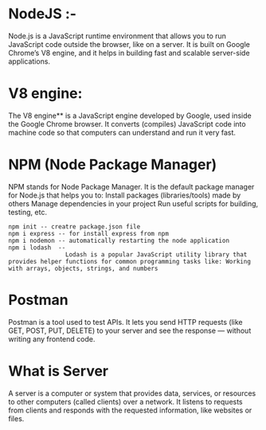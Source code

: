 # NodeJS :- 
  Node.js is a JavaScript runtime environment that allows you to run JavaScript code outside the browser, like on a server.
  It is built on Google Chrome’s V8 engine, and it helps in building fast and scalable server-side applications.

# V8 engine:
  The V8 engine** is a JavaScript engine developed by Google, used inside the Google Chrome browser.
  It converts (compiles) JavaScript code into machine code so that computers can understand and run it very fast.

# NPM (Node Package Manager)
  NPM stands for Node Package Manager.
  It is the default package manager for Node.js that helps you to:
  Install packages (libraries/tools) made by others
  Manage dependencies in your project
  Run useful scripts for building, testing, etc.

    npm init -- creatre package.json file 
    npm i express -- for install express from npm 
    npm i nodemon -- automatically restarting the node application
    npm i lodash  -- 
                    Lodash is a popular JavaScript utility library that provides helper functions for common programming tasks like: Working with arrays, objects, strings, and numbers

# Postman
  Postman is a tool used to test APIs.
  It lets you send HTTP requests (like GET, POST, PUT, DELETE) to your server and see the response — without writing any frontend code.

  # What is Server
  A server is a computer or system that provides data, services, or resources to other computers (called clients) over a network.
  It listens to requests from clients and responds with the requested information, like websites or files.